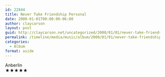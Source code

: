 ```yaml
---
id: 22844
title: Never Take Friendship Personal
date: 2000-01-01T00:00:00-06:00
author: claycarson
layout: post
guid: http://claycarson.net/uncategorized/2000/01/01/never-take-friendship-personal/
permalink: /timeline/media/music/album/2000/01/01/never-take-friendship-personal/
categories:
  - Album
format: aside
---
```

<div class="media-details"></div>

<div class="media-creator">Anberlin</div>

<div class="media-rating">★★★★★</div>